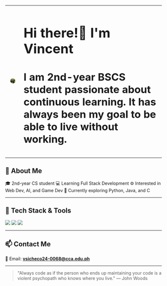 <h1 align="center>
  Sicheco's 7OOP Portfolio
</h1>

<div align="left">
  <table>
    <tr>
      <td>
        <img src="images/iyot.jpg" width="100" border="2" style="border-color:white; border-radius:50%;">
      </td>
      <td>
        <h2>Hi there!👋 I'm Vincent</h2>
        <h3> I am 2nd-year BSCS student passionate about continuous learning. It has always been my goal to be able to live without working.</h3>
      </td>
    </tr>
  </table>
</div> 

## 🧠 About Me
🎓 2nd-year CS student
💻 Learning Full Stack Development
⚙️ Interested in Web Dev, AI, and Game Dev
📘 Currently exploring Python, Java, and C

---

## 🧰 Tech Stack & Tools  
<p>
  <img src="https://img.shields.io/badge/Java-ED8B00?style=for-the-badge&logo=java&logoColor=white"/>
  <img src="https://img.shields.io/badge/C-00599C?style=for-the-badge&logo=c&logoColor=white"/>
  <img src="https://img.shields.io/badge/Python-3776AB?style=for-the-badge&logo=python&logoColor=white"/>
</p>

---

## 📫 Contact Me  
📧 Email: **vsicheco24-0068@cca.edu.ph**

---

> "Always code as if the person who ends up maintaining your code is a violent psychopath who knows where you live." — John Woods
